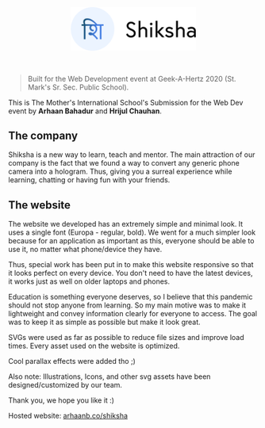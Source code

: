 [<p align="center"><img src="./readme/shiksha.svg" width="50%" /></p>](https://arhaanb.co/shiksha)

<br>

> Built for the Web Development event at Geek-A-Hertz 2020 (St. Mark's Sr. Sec. Public School).

This is The Mother's International School's Submission for the Web Dev event by **Arhaan Bahadur** and **Hrijul Chauhan**.

## The company

Shiksha is a new way to learn, teach and mentor. The main attraction of our company is the fact that we found a way to convert any generic phone camera into a hologram. Thus, giving you a surreal experience while learning, chatting or having fun with your friends.

## The website

The website we developed has an extremely simple and minimal look. It uses a single font (Europa - regular, bold). We went for a much simpler look because for an application as important as this, everyone should be able to use it, no matter what phone/device they have. 

Thus, special work has been put in to make this website responsive so that it looks perfect on every device. You don't need to have the latest devices, it works just as well on older laptops and phones.

Education is something everyone deserves, so I believe that this pandemic should not stop anyone from learning. So my main motive was to make it lightweight and convey information clearly for everyone to access. The goal was to keep it as simple as possible but make it look great.

SVGs were used as far as possible to reduce file sizes and improve load times. Every asset used on the website is optimized.

Cool parallax effects were added tho ;)

Also note: Illustrations, Icons, and other svg assets have been designed/customized by our team.

Thank you, we hope you like it :)

Hosted website: [arhaanb.co/shiksha](https://arhaanb.co/shiksha)
